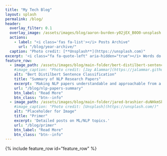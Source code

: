 ```yaml
---
title: "My Tech Blog"
layout: splash
permalink: /blog/
header:
  overlay_filter: 0.1
  overlay_image: /assets/images/blog/aaron-burden-y02jEX_B0O0-unsplash.jpg
  actions:
    - label: "<i class='fas fa-list'></i> Posts Archive"
      url: "/blog/year-archive/"
  caption: "Photo credit: [**Unsplash**](https://unsplash.com)"
excerpt: '<i class="fa fa-quote-left" aria-hidden="true"></i> Words do not express thoughts very well. They always become a little different immediately after they are expressed, a little distorted, a little foolish. <i class="fa fa-quote-right" aria-hidden="true"></i> ― Hermann Hesse'  
feature_row:
  - image_path: /assets/images/blog/main-folder/bert-distilbert-sentence-classification.png
    #image_caption: "Photo credit: [Jay Alammar](https://jalammar.github.io/)"
    alt: "Bert Distilbert Sentence Classification"
    title: "Summary of NLP Research Papers"
    excerpt: 'Making NLP papers understandable and approachable from a beginner standpoint in under 5 minutes read.'
    url: "/blog/nlp-papers-summary"
    btn_label: "Read More"
    btn_class: "btn--info" 
  - image_path: /assets/images/blog/main-folder/jared-brashier-duNHkmSkW6M-unsplash.jpg
    #image_caption: "Photo credit: [Unsplash](https://unsplash.com/)"
    alt: "Placeholder for Image"
    title: "Primer"
    excerpt: 'Detailed posts on ML/NLP topics.'
    url: "/blog/primer"
    btn_label: "Read More"
    btn_class: "btn--info"    
---
```


{% include feature_row id="feature_row" %}

